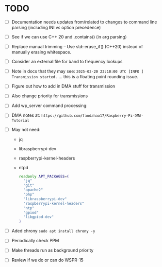 # TODO

- [ ] Documentation needs updates from/related to changes to command line parsing (including INI vs option precedence)
- [ ] See if we can use C++ 20 and .contains() (in arg parsing)
- [ ] Replace manual trimming – Use std::erase_if() (C++20) instead of manually erasing whitespace.
- [ ] Consider an external file for band to frequency lookups
- [ ] Note in docs that they may see:
    `2025-02-20 23:10:00 UTC [INFO ] Transmission started.`
    ... this is a floating point rounding issue.
- [ ] Figure out how to add in DMA stuff for transmission
- [ ] Also change priority for transmissions
- [ ] Add wp_server command processing
- [ ] DMA notes at: `https://github.com/fandahao17/Raspberry-Pi-DMA-Tutorial`
- [ ] May not need:
  - jq
  - libraspberrypi-dev
  - raspberrypi-kernel-headers
  - ntpd

    ``` bash
    readonly APT_PACKAGES=(
      "jq"
      "git"
      "apache2"
      "php"
      "libraspberrypi-dev"
      "raspberrypi-kernel-headers"
      "ntp"
      "gpiod"
      "libgpiod-dev"
    )
    ```

- [ ] Aded chrony `sudo apt install chrony -y`
- [ ] Periodically check PPM
- [ ] Make threads run as background priority
- [ ] Review if we do or can do WSPR-15
